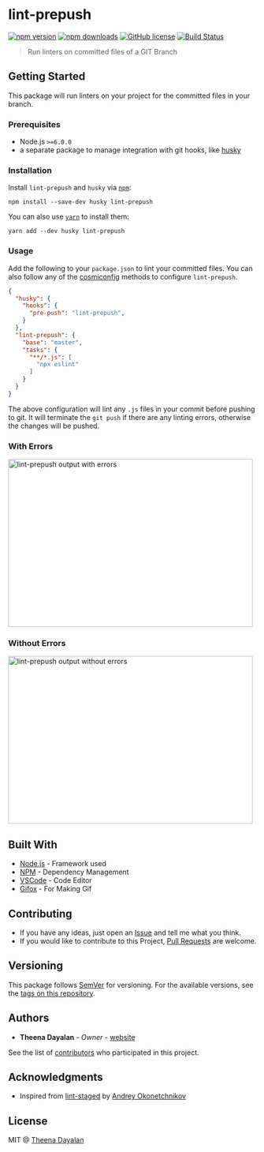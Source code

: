 # lint-prepush

[![npm version](https://badge.fury.io/js/lint-prepush.svg)](https://www.npmjs.com/package/lint-prepush)
[![npm downloads](https://img.shields.io/npm/dt/lint-prepush.svg)](https://www.npmtrends.com/lint-prepush)
[![GitHub license](https://img.shields.io/github/license/theenadayalank/lint-prepush.svg)](https://github.com/theenadayalank/lint-prepush/blob/master/LICENSE)
[![Build Status](https://travis-ci.org/theenadayalank/lint-prepush.svg?branch=master)](https://travis-ci.org/theenadayalank/lint-prepush)

> Run linters on committed files of a GIT Branch

## Getting Started

This package will run linters on your project for the committed files in your branch.

### Prerequisites

- Node.js `>=6.0.0`
- a separate package to manage integration with git hooks, like [husky](https://github.com/typicode/husky)

### Installation

Install `lint-prepush` and `husky` via [`npm`](https://www.npmjs.com/):

```shell
npm install --save-dev husky lint-prepush
```

You can also use [`yarn`](https://yarnpkg.com/) to install them:

```shell
yarn add --dev husky lint-prepush
```

### Usage

Add the following to your `package.json` to lint your committed files. You can also
follow any of the [cosmiconfig](https://github.com/davidtheclark/cosmiconfig) methods
to configure `lint-prepush`.

```json
{
  "husky": {
    "hooks": {
      "pre-push": "lint-prepush",
    }
  },
  "lint-prepush": {
    "base": "master",
    "tasks": {
      "**/*.js": [
        "npx eslint"
      ]
    }
  }
}
```

The above configuration will lint any `.js` files in your commit before pushing
to git. It will terminate the `git push` if there are any linting errors, otherwise
the changes will be pushed.

### With Errors

<img src="screenshots/OutputWithErrors.gif" width="496" height="340" alt="lint-prepush output with errors">

### Without Errors

<img src="screenshots/OutputWithoutErrors.gif" width="496" height="340" alt="lint-prepush output without errors">

## Built With

* [Node.js](https://nodejs.org/en/) - Framework used
* [NPM](https://www.npmjs.com/) - Dependency Management
* [VSCode](https://code.visualstudio.com/) - Code Editor
* [Gifox](https://gifox.io/) - For Making Gif

## Contributing

* If you have any ideas, just open an [Issue](https://github.com/theenadayalank/lint-prepush/issues) and tell me what you think.
* If you would like to contribute to this Project, [Pull Requests](https://github.com/theenadayalank/lint-prepush/pulls) are welcome.


## Versioning

This package follows [SemVer](http://semver.org/) for versioning. For the available
versions, see the [tags on this repository](https://github.com/theenadayalank/lint-prepush/tags).

## Authors

* **Theena Dayalan** - *Owner* - [website](https://www.theenadayalan.me/)

See the list of [contributors](https://github.com/theenadayalank/lint-prepush/contributors)
who participated in this project.

## Acknowledgments

* Inspired from [lint-staged](https://github.com/okonet/lint-staged) by [Andrey Okonetchnikov](https://github.com/okonet)

## License

MIT @ [Theena Dayalan](https://www.theenadayalan.me/)
